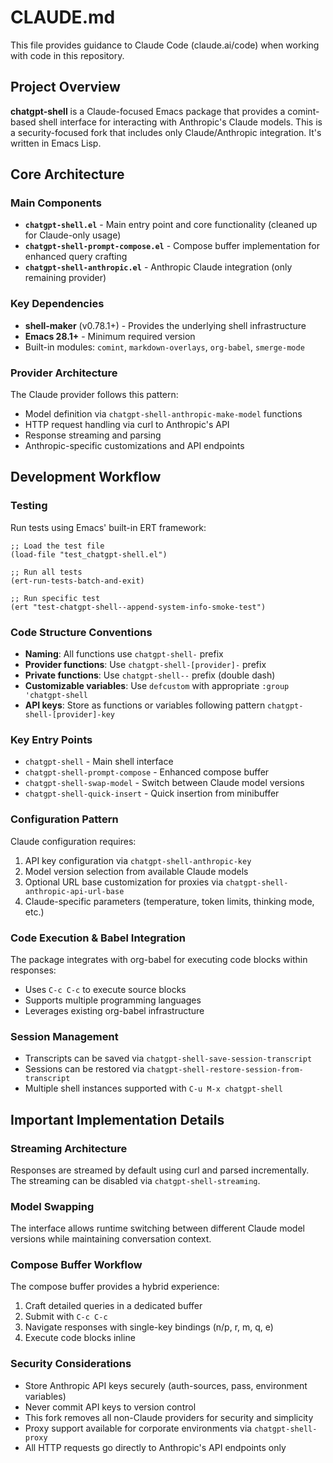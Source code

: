 # CLAUDE.md

This file provides guidance to Claude Code (claude.ai/code) when working with code in this repository.

## Project Overview

**chatgpt-shell** is a Claude-focused Emacs package that provides a comint-based shell interface for interacting with Anthropic's Claude models. This is a security-focused fork that includes only Claude/Anthropic integration. It's written in Emacs Lisp.

## Core Architecture

### Main Components

- **`chatgpt-shell.el`** - Main entry point and core functionality (cleaned up for Claude-only usage)
- **`chatgpt-shell-prompt-compose.el`** - Compose buffer implementation for enhanced query crafting
- **`chatgpt-shell-anthropic.el`** - Anthropic Claude integration (only remaining provider)

### Key Dependencies

- **shell-maker** (v0.78.1+) - Provides the underlying shell infrastructure
- **Emacs 28.1+** - Minimum required version
- Built-in modules: `comint`, `markdown-overlays`, `org-babel`, `smerge-mode`

### Provider Architecture

The Claude provider follows this pattern:
- Model definition via `chatgpt-shell-anthropic-make-model` functions
- HTTP request handling via curl to Anthropic's API
- Response streaming and parsing
- Anthropic-specific customizations and API endpoints

## Development Workflow

### Testing

Run tests using Emacs' built-in ERT framework:

```elisp
;; Load the test file
(load-file "test_chatgpt-shell.el")

;; Run all tests
(ert-run-tests-batch-and-exit)

;; Run specific test
(ert "test-chatgpt-shell--append-system-info-smoke-test")
```

### Code Structure Conventions

- **Naming**: All functions use `chatgpt-shell-` prefix
- **Provider functions**: Use `chatgpt-shell-[provider]-` prefix
- **Private functions**: Use `chatgpt-shell--` prefix (double dash)
- **Customizable variables**: Use `defcustom` with appropriate `:group 'chatgpt-shell`
- **API keys**: Store as functions or variables following pattern `chatgpt-shell-[provider]-key`

### Key Entry Points

- `chatgpt-shell` - Main shell interface
- `chatgpt-shell-prompt-compose` - Enhanced compose buffer
- `chatgpt-shell-swap-model` - Switch between Claude model versions
- `chatgpt-shell-quick-insert` - Quick insertion from minibuffer

### Configuration Pattern

Claude configuration requires:
1. API key configuration via `chatgpt-shell-anthropic-key`
2. Model version selection from available Claude models
3. Optional URL base customization for proxies via `chatgpt-shell-anthropic-api-url-base`
4. Claude-specific parameters (temperature, token limits, thinking mode, etc.)

### Code Execution & Babel Integration

The package integrates with org-babel for executing code blocks within responses:
- Uses `C-c C-c` to execute source blocks
- Supports multiple programming languages
- Leverages existing org-babel infrastructure

### Session Management

- Transcripts can be saved via `chatgpt-shell-save-session-transcript`
- Sessions can be restored via `chatgpt-shell-restore-session-from-transcript`
- Multiple shell instances supported with `C-u M-x chatgpt-shell`

## Important Implementation Details

### Streaming Architecture

Responses are streamed by default using curl and parsed incrementally. The streaming can be disabled via `chatgpt-shell-streaming`.

### Model Swapping

The interface allows runtime switching between different Claude model versions while maintaining conversation context.

### Compose Buffer Workflow

The compose buffer provides a hybrid experience:
1. Craft detailed queries in a dedicated buffer
2. Submit with `C-c C-c`
3. Navigate responses with single-key bindings (n/p, r, m, q, e)
4. Execute code blocks inline

### Security Considerations

- Store Anthropic API keys securely (auth-sources, pass, environment variables)
- Never commit API keys to version control
- This fork removes all non-Claude providers for security and simplicity
- Proxy support available for corporate environments via `chatgpt-shell-proxy`
- All HTTP requests go directly to Anthropic's API endpoints only
